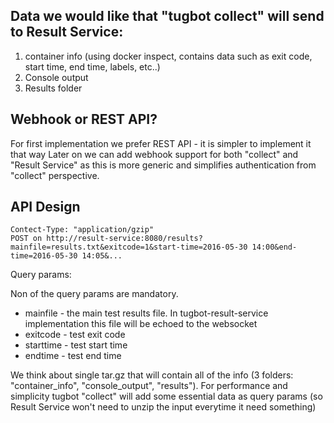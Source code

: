 ## Data we would like that "tugbot collect" will send to Result Service:
1. container info (using docker inspect, contains data such as exit code, start time, end time, labels, etc..)
2. Console output
3. Results folder 

## Webhook or REST API?
For first implementation we prefer REST API - it is simpler to implement it that way
Later on we can add webhook support for both "collect" and "Result Service" as this is more generic and simplifies authentication from "collect" perspective.

## API Design

```
Contect-Type: "application/gzip"
POST on http://result-service:8080/results?mainfile=results.txt&exitcode=1&start-time=2016-05-30 14:00&end-time=2016-05-30 14:05&...
```

Query params:

Non of the query params are mandatory.
* mainfile - the main test results file. In tugbot-result-service implementation this file will be echoed to the websocket
* exitcode - test exit code
* starttime - test start time
* endtime - test end time

We think about single tar.gz that will contain all of the info (3 folders: "container_info", "console_output", "results").
For performance and simplicity tugbot "collect" will add some essential data as query params (so Result Service won't need to unzip the input everytime it need something)
